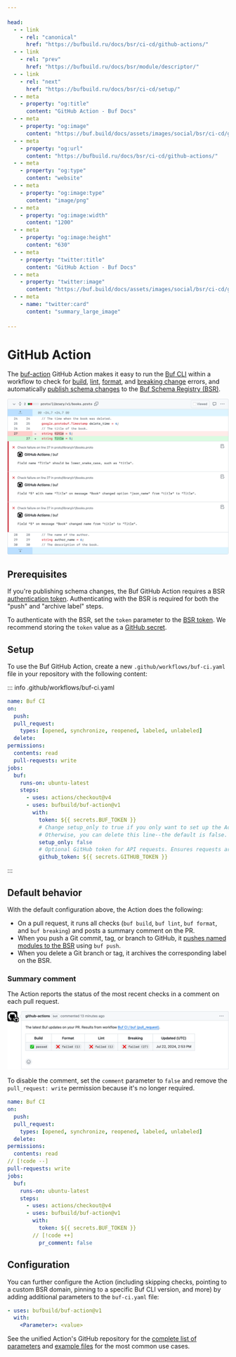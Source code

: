 ```yaml
---

head:
  - - link
    - rel: "canonical"
      href: "https://bufbuild.ru/docs/bsr/ci-cd/github-actions/"
  - - link
    - rel: "prev"
      href: "https://bufbuild.ru/docs/bsr/module/descriptor/"
  - - link
    - rel: "next"
      href: "https://bufbuild.ru/docs/bsr/ci-cd/setup/"
  - - meta
    - property: "og:title"
      content: "GitHub Action - Buf Docs"
  - - meta
    - property: "og:image"
      content: "https://buf.build/docs/assets/images/social/bsr/ci-cd/github-actions.png"
  - - meta
    - property: "og:url"
      content: "https://bufbuild.ru/docs/bsr/ci-cd/github-actions/"
  - - meta
    - property: "og:type"
      content: "website"
  - - meta
    - property: "og:image:type"
      content: "image/png"
  - - meta
    - property: "og:image:width"
      content: "1200"
  - - meta
    - property: "og:image:height"
      content: "630"
  - - meta
    - property: "twitter:title"
      content: "GitHub Action - Buf Docs"
  - - meta
    - property: "twitter:image"
      content: "https://buf.build/docs/assets/images/social/bsr/ci-cd/github-actions.png"
  - - meta
    - name: "twitter:card"
      content: "summary_large_image"

---
```


# GitHub Action

The [buf-action](https://github.com/bufbuild/buf-action) GitHub Action makes it easy to run the [Buf CLI](https://buf.build) within a workflow to check for [build](../../../reference/cli/buf/build/), [lint](../../../lint/overview/), [format](../../../format/style/), and [breaking change](../../../breaking/overview/) errors, and automatically [publish schema changes](../../module/publish/) to the [Buf Schema Registry (BSR)](https://buf.build/product/bsr).

![Annotations example for lint and breaking changes](../../../images/integrations/gh-annotations-example.png "Annotations example")

## Prerequisites

If you're publishing schema changes, the Buf GitHub Action requires a BSR [authentication token](../../authentication/#create-a-token). Authenticating with the BSR is required for both the "push" and "archive label" steps.

To authenticate with the BSR, set the `token` parameter to the [BSR token](../../authentication/#create-a-token). We recommend storing the `token` value as a [GitHub secret](https://docs.github.com/en/actions/security-guides/encrypted-secrets).

## Setup

To use the Buf GitHub Action, create a new `.github/workflows/buf-ci.yaml` file in your repository with the following content:

::: info .github/workflows/buf-ci.yaml

```yaml
name: Buf CI
on:
  push:
  pull_request:
    types: [opened, synchronize, reopened, labeled, unlabeled]
  delete:
permissions:
  contents: read
  pull-requests: write
jobs:
  buf:
    runs-on: ubuntu-latest
    steps:
      - uses: actions/checkout@v4
      - uses: bufbuild/buf-action@v1
        with:
          token: ${{ secrets.BUF_TOKEN }}
          # Change setup_only to true if you only want to set up the Action and not execute other commands.
          # Otherwise, you can delete this line--the default is false.
          setup_only: false
          # Optional GitHub token for API requests. Ensures requests aren't rate limited.
          github_token: ${{ secrets.GITHUB_TOKEN }}
```

:::

## Default behavior

With the default configuration above, the Action does the following:

- On a pull request, it runs all checks (`buf build`, `buf lint`, `buf format`, and `buf breaking`) and posts a summary comment on the PR.
- When you push a Git commit, tag, or branch to GitHub, it [pushes named modules to the BSR](../../module/publish/) using `buf push`.
- When you delete a Git branch or tag, it archives the corresponding label on the BSR.

### Summary comment

The Action reports the status of the most recent checks in a comment on each pull request.

![Comment example showing the GitHub summary](../../../images/integrations/gh-comment-example.png "Summary comment example")

To disable the comment, set the `comment` parameter to `false` and remove the `pull_request: write` permission because it's no longer required.

```yaml
name: Buf CI
on:
  push:
  pull_request:
    types: [opened, synchronize, reopened, labeled, unlabeled]
  delete:
permissions:
  contents: read
// [!code --]
pull-requests: write
jobs:
  buf:
    runs-on: ubuntu-latest
    steps:
      - uses: actions/checkout@v4
      - uses: bufbuild/buf-action@v1
        with:
          token: ${{ secrets.BUF_TOKEN }}
        // [!code ++]
          pr_comment: false
```

## Configuration

You can further configure the Action (including skipping checks, pointing to a custom BSR domain, pinning to a specific Buf CLI version, and more) by adding additional parameters to the `buf-ci.yaml` file:

```yaml
- uses: bufbuild/buf-action@v1
  with:
    <Parameter>: <value>
```

See the unified Action's GitHub repository for the [complete list of parameters](https://github.com/bufbuild/buf-action?tab=readme-ov-file#configuration) and [example files](https://github.com/bufbuild/buf-action/tree/main/examples) for the most common use cases.
